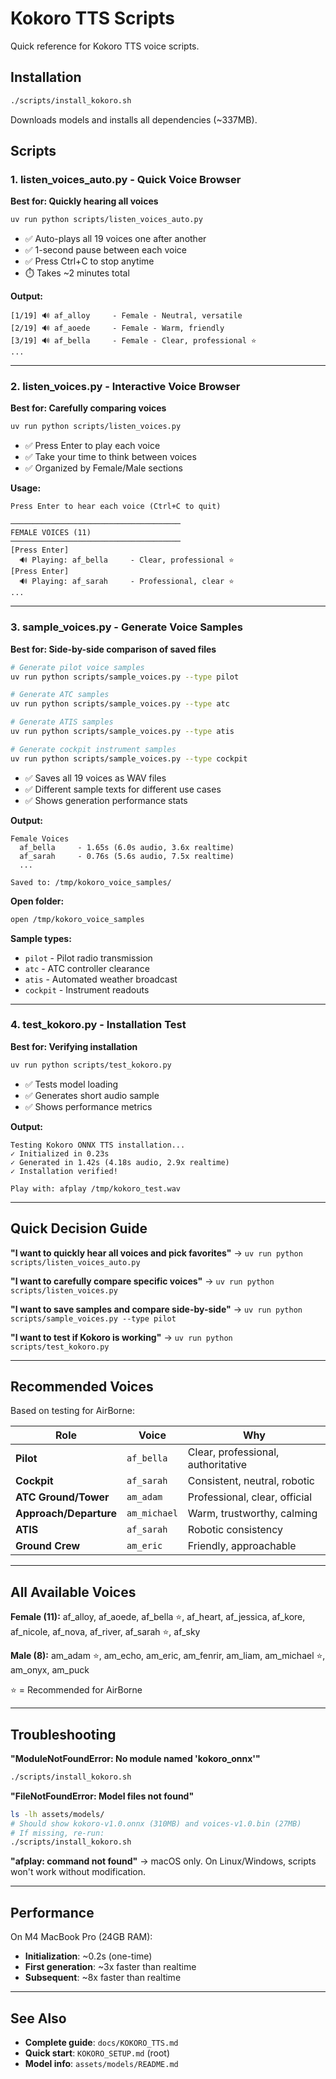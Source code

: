 # Kokoro TTS Scripts

Quick reference for Kokoro TTS voice scripts.

## Installation

```bash
./scripts/install_kokoro.sh
```

Downloads models and installs all dependencies (~337MB).

## Scripts

### 1. **listen_voices_auto.py** - Quick Voice Browser
**Best for: Quickly hearing all voices**

```bash
uv run python scripts/listen_voices_auto.py
```

- ✅ Auto-plays all 19 voices one after another
- ✅ 1-second pause between each voice
- ✅ Press Ctrl+C to stop anytime
- ⏱️ Takes ~2 minutes total

**Output:**
```
[1/19] 🔊 af_alloy     - Female - Neutral, versatile
[2/19] 🔊 af_aoede     - Female - Warm, friendly
[3/19] 🔊 af_bella     - Female - Clear, professional ⭐
...
```

---

### 2. **listen_voices.py** - Interactive Voice Browser
**Best for: Carefully comparing voices**

```bash
uv run python scripts/listen_voices.py
```

- ✅ Press Enter to play each voice
- ✅ Take your time to think between voices
- ✅ Organized by Female/Male sections

**Usage:**
```
Press Enter to hear each voice (Ctrl+C to quit)

──────────────────────────────────────
FEMALE VOICES (11)
──────────────────────────────────────
[Press Enter]
  🔊 Playing: af_bella     - Clear, professional ⭐
[Press Enter]
  🔊 Playing: af_sarah     - Professional, clear ⭐
...
```

---

### 3. **sample_voices.py** - Generate Voice Samples
**Best for: Side-by-side comparison of saved files**

```bash
# Generate pilot voice samples
uv run python scripts/sample_voices.py --type pilot

# Generate ATC samples
uv run python scripts/sample_voices.py --type atc

# Generate ATIS samples
uv run python scripts/sample_voices.py --type atis

# Generate cockpit instrument samples
uv run python scripts/sample_voices.py --type cockpit
```

- ✅ Saves all 19 voices as WAV files
- ✅ Different sample texts for different use cases
- ✅ Shows generation performance stats

**Output:**
```
Female Voices
  af_bella     - 1.65s (6.0s audio, 3.6x realtime)
  af_sarah     - 0.76s (5.6s audio, 7.5x realtime)
  ...

Saved to: /tmp/kokoro_voice_samples/
```

**Open folder:**
```bash
open /tmp/kokoro_voice_samples
```

**Sample types:**
- `pilot` - Pilot radio transmission
- `atc` - ATC controller clearance
- `atis` - Automated weather broadcast
- `cockpit` - Instrument readouts

---

### 4. **test_kokoro.py** - Installation Test
**Best for: Verifying installation**

```bash
uv run python scripts/test_kokoro.py
```

- ✅ Tests model loading
- ✅ Generates short audio sample
- ✅ Shows performance metrics

**Output:**
```
Testing Kokoro ONNX TTS installation...
✓ Initialized in 0.23s
✓ Generated in 1.42s (4.18s audio, 2.9x realtime)
✓ Installation verified!

Play with: afplay /tmp/kokoro_test.wav
```

---

## Quick Decision Guide

**"I want to quickly hear all voices and pick favorites"**
→ `uv run python scripts/listen_voices_auto.py`

**"I want to carefully compare specific voices"**
→ `uv run python scripts/listen_voices.py`

**"I want to save samples and compare side-by-side"**
→ `uv run python scripts/sample_voices.py --type pilot`

**"I want to test if Kokoro is working"**
→ `uv run python scripts/test_kokoro.py`

---

## Recommended Voices

Based on testing for AirBorne:

| Role | Voice | Why |
|------|-------|-----|
| **Pilot** | `af_bella` | Clear, professional, authoritative |
| **Cockpit** | `af_sarah` | Consistent, neutral, robotic |
| **ATC Ground/Tower** | `am_adam` | Professional, clear, official |
| **Approach/Departure** | `am_michael` | Warm, trustworthy, calming |
| **ATIS** | `af_sarah` | Robotic consistency |
| **Ground Crew** | `am_eric` | Friendly, approachable |

---

## All Available Voices

**Female (11):** af_alloy, af_aoede, af_bella ⭐, af_heart, af_jessica, af_kore, af_nicole, af_nova, af_river, af_sarah ⭐, af_sky

**Male (8):** am_adam ⭐, am_echo, am_eric, am_fenrir, am_liam, am_michael ⭐, am_onyx, am_puck

⭐ = Recommended for AirBorne

---

## Troubleshooting

**"ModuleNotFoundError: No module named 'kokoro_onnx'"**
```bash
./scripts/install_kokoro.sh
```

**"FileNotFoundError: Model files not found"**
```bash
ls -lh assets/models/
# Should show kokoro-v1.0.onnx (310MB) and voices-v1.0.bin (27MB)
# If missing, re-run:
./scripts/install_kokoro.sh
```

**"afplay: command not found"**
→ macOS only. On Linux/Windows, scripts won't work without modification.

---

## Performance

On M4 MacBook Pro (24GB RAM):
- **Initialization**: ~0.2s (one-time)
- **First generation**: ~3x faster than realtime
- **Subsequent**: ~8x faster than realtime

---

## See Also

- **Complete guide**: `docs/KOKORO_TTS.md`
- **Quick start**: `KOKORO_SETUP.md` (root)
- **Model info**: `assets/models/README.md`
